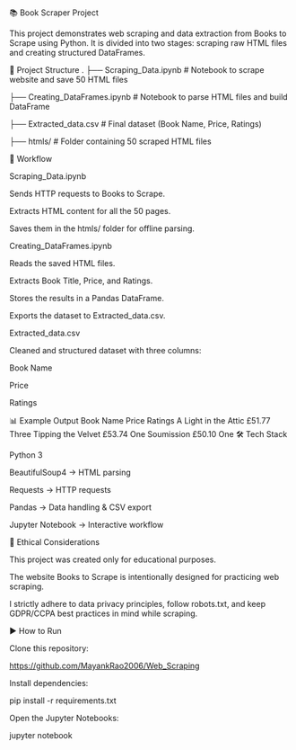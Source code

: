 📚 Book Scraper Project

This project demonstrates web scraping and data extraction from Books to Scrape
 using Python.
It is divided into two stages: scraping raw HTML files and creating structured DataFrames.

📂 Project Structure
.
├── Scraping_Data.ipynb        # Notebook to scrape website and save 50 HTML files

├── Creating_DataFrames.ipynb  # Notebook to parse HTML files and build DataFrame

├── Extracted_data.csv         # Final dataset (Book Name, Price, Ratings)

├── htmls/                     # Folder containing 50 scraped HTML files

🚀 Workflow

Scraping_Data.ipynb

Sends HTTP requests to Books to Scrape.

Extracts HTML content for all the 50 pages.

Saves them in the htmls/ folder for offline parsing.

Creating_DataFrames.ipynb

Reads the saved HTML files.

Extracts Book Title, Price, and Ratings.

Stores the results in a Pandas DataFrame.

Exports the dataset to Extracted_data.csv.

Extracted_data.csv

Cleaned and structured dataset with three columns:

Book Name

Price

Ratings

📊 Example Output
Book Name	Price	Ratings
A Light in the Attic	£51.77	Three
Tipping the Velvet	£53.74	One
Soumission	£50.10	One
🛠️ Tech Stack

Python 3

BeautifulSoup4 → HTML parsing

Requests → HTTP requests

Pandas → Data handling & CSV export

Jupyter Notebook → Interactive workflow

📜 Ethical Considerations

This project was created only for educational purposes.

The website Books to Scrape is intentionally designed for practicing web scraping.

I strictly adhere to data privacy principles, follow robots.txt, and keep GDPR/CCPA best practices in mind while scraping.

▶️ How to Run

Clone this repository:

https://github.com/MayankRao2006/Web_Scraping


Install dependencies:

pip install -r requirements.txt


Open the Jupyter Notebooks:

jupyter notebook
